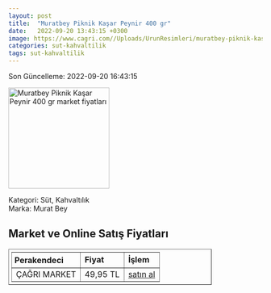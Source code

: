 ```yaml
---
layout: post
title:  "Muratbey Piknik Kaşar Peynir 400 gr"
date:   2022-09-20 13:43:15 +0300
image: https://www.cagri.com//Uploads/UrunResimleri/muratbey-piknik-kasar-peynir-300-gr-1-61b1.jpg
categories: sut-kahvaltilik
tags: sut-kahvaltilik
---
```


Son Güncelleme: 2022-09-20 16:43:15

<img src="https://www.cagri.com//Uploads/UrunResimleri/muratbey-piknik-kasar-peynir-300-gr-1-61b1.jpg" width="200" alt="Muratbey Piknik Kaşar Peynir 400 gr market fiyatları" />

Kategori: Süt, Kahvaltılık
<br />
Marka: Murat Bey

<h2>Market ve Online Satış Fiyatları</h2>

<table border="1" style="padding: 5px;width:80%;">
  <tr>
    <td style="padding: 5px;"><strong>Perakendeci</strong></td>
    <td><strong>Fiyat</strong></td>
    <td><strong>İşlem</strong></td>
  </tr>
  <tr>
              <td title="Çağrı Market">ÇAĞRI MARKET</td>
              <td>49,95 TL</td>
              <td><a title="Çağrı Market" target="_blank" href="https://www.cagri.com/muratbey-piknik-kasar-peynir-400-gr">satın al</a></td>
            </tr>
</table>
